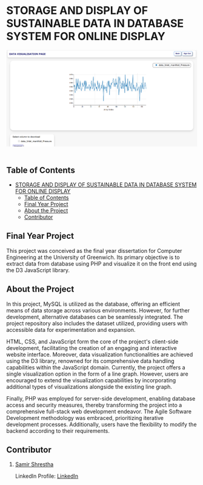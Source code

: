 # STORAGE AND DISPLAY OF SUSTAINABLE DATA IN DATABASE SYSTEM FOR ONLINE DISPLAY

  <div align ="center">

 ![Visualisation](visualised.PNG)<br>
   <br>

</div>

## Table of Contents

- [STORAGE AND DISPLAY OF SUSTAINABLE DATA IN DATABASE SYSTEM FOR ONLINE DISPLAY](#storage-and-display-of-sustainable-data-in-database-system-for-online-display)
  - [Table of Contents](#table-of-contents)
  - [Final Year Project](#final-year-project)
  - [About the Project](#about-the-project)
  - [Contributor](#contributor)

## Final Year Project

This project was conceived as the final year dissertation for Computer Engineering at the University of Greenwich. Its primary objective is to extract data from database using PHP and visualize it on the front end using the D3 JavaScript library.

## About the Project
 In this project, MySQL is utilized as the database, offering an efficient means of data storage across various environments. However, for further development, alternative databases can be seamlessly integrated. The project repository also includes the dataset utilized, providing users with accessible data for experimentation and expansion.

HTML, CSS, and JavaScript form the core of the project's client-side development, facilitating the creation of an engaging and interactive website interface. Moreover, data visualization functionalities are achieved using the D3 library, renowned for its comprehensive data handling capabilities within the JavaScript domain. Currently, the project offers a single visualization option in the form of a line graph. However, users are encouraged to extend the visualization capabilities by incorporating additional types of visualizations alongside the existing line graph.

Finally, PHP was employed for server-side development, enabling database access and security measures, thereby transforming the project into a comprehensive full-stack web development endeavor. The Agile Software Development methodology was embraced, prioritizing iterative development processes. Additionally, users have the flexibility to modify the backend according to their requirements.

## Contributor
1. [Samir Shrestha](https://github.com/sameyr)

    LinkedIn Profile: [LinkedIn](https://www.linkedin.com/in/sameyr/)


